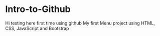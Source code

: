 # Intro-to-Github

Hi testing here first time using github
My first Menu project using HTML, CSS, JavaScript and Bootstrap

